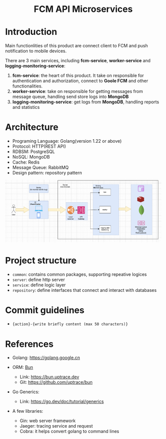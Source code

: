 <div align="center">
<h1>FCM API Microservices</h1>
</div>

# Introduction
Main functionlities of this product are connect client to FCM and push notification to mobile devices.

There are 3 main services, including **fcm-service**, **worker-service** and **logging-monitoring-service**:

1. **fcm-service**: the heart of this product. It take on responsible for authentication and authorization, connect to **Goole FCM** and other functionalities.
2. **worker-service**: take on responsible for getting messages from message queue, handling send store logs into **MongoDB**
3. **logging-monitoring-service**: get logs from **MongoDB**, handling reports and statistics


# Architecture
- Programing Language: Golang(version 1.22 or above)
- Protocol: HTTP(REST API)
- RDBSM: PostgreSQL
- NoSQL: MongoDB
- Cache: Redis
- Message Queue: RabbitMQ
- Design pattern: repository pattern

![Project Architecture](/assets/images/architecture.png)

# Project structure
- `common`: contains common packages, supporting repeative logices
- `server`: define http server
- `service`: define logic layer
- `repository`: define interfaces that connect and interact with databases

# Commit guidelines
- `{action}-{write briefly content (max 50 characters)}`

# References
- Golang: https://golang.google.cn

- ORM: [Bun](https://bun.uptrace.dev/)
    - Link: https://bun.uptrace.dev
    - Git: https://github.com/uptrace/bun

- Go Generics:
    - Link: https://go.dev/doc/tutorial/generics

- A few libraries:
    - Gin: web server framework
    - Jaeger: tracing service and request
    - Cobra: it helps convert golang to command lines

